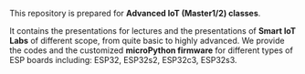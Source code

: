 This repository is prepared for **Advanced IoT (Master1/2) classes**.

It contains the presentations for lectures and the presentations of **Smart IoT Labs** of different scope, from quite basic to highly advanced. 
We provide the codes and the customized **microPython firmware** for different types of ESP boards including: ESP32, ESP32s2, ESP32c3, ESP32s3.
